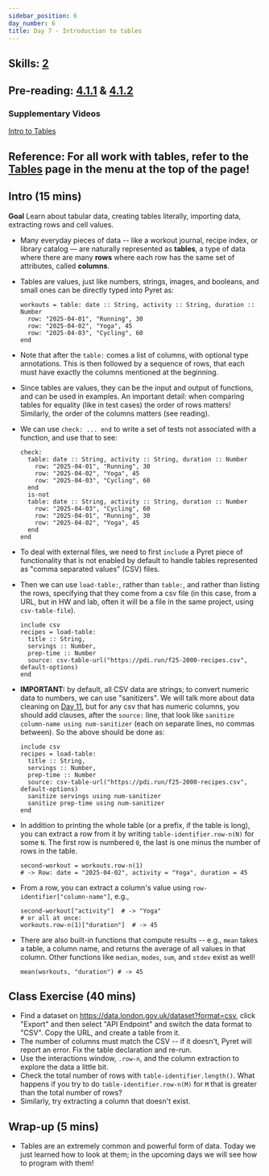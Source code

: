 ```yaml
---
sidebar_position: 6
day_number: 6
title: Day 7 - Introduction to tables
---
```


## Skills: [2](</skills/#(2)>)

## Pre-reading: [4.1.1](%7B%7BDCIC_DOMAIN%7D%7D/intro-tabular-data.html#%28part._.Creating_.Tabular_.Data%29) & [4.1.2](%7B%7BDCIC_DOMAIN%7D%7D/intro-tabular-data.html#%28part._.Extracting_.Rows_and_.Cell_.Values%29)

### Supplementary Videos

[Intro to Tables](https://northeastern.hosted.panopto.com/Panopto/Pages/Viewer.aspx?id=b96be4c7-c264-40e2-b6da-b332011b844e)

## Reference: For all work with tables, refer to the [Tables](/tables) page in the menu at the top of the page!

## Intro (15 mins)

**Goal** Learn about tabular data, creating tables literally, importing data, extracting rows and cell values.

- Many everyday pieces of data -- like a workout journal, recipe index, or
  library catalog — are naturally represented as **tables**, a type of data
  where there are many **rows** where each row has the same set of attributes,
  called **columns**.

- Tables are values, just like numbers, strings, images, and booleans, and small ones can be directly typed into Pyret as:

  ```pyret
  workouts = table: date :: String, activity :: String, duration :: Number
    row: "2025-04-01", "Running", 30
    row: "2025-04-02", "Yoga", 45
    row: "2025-04-03", "Cycling", 60
  end
  ```

- Note that after the `table:` comes a list of columns, with optional type
  annotations. This is then followed by a sequence of rows, that each must have
  exactly the columns mentioned at the beginning.

- Since tables are values, they can be the input and output of functions, and
  can be used in examples. An important detail: when comparing tables for
  equality (like in test cases) the order of rows matters! Similarly, the order of the columns matters (see reading).

- We can use `check: ... end` to write a set of tests not associated with a function, and use that to see:

  ```pyret
  check:
    table: date :: String, activity :: String, duration :: Number
      row: "2025-04-01", "Running", 30
      row: "2025-04-02", "Yoga", 45
      row: "2025-04-03", "Cycling", 60
    end
    is-not
    table: date :: String, activity :: String, duration :: Number
      row: "2025-04-03", "Cycling", 60
      row: "2025-04-01", "Running", 30
      row: "2025-04-02", "Yoga", 45
    end
  end
  ```

- To deal with external files, we need to first `include` a Pyret piece of
  functionality that is not enabled by default to handle tables represented as
  "comma separated values" (CSV) files.

- Then we can use `load-table:`, rather than `table:`, and rather than listing
  the rows, specifying that they come from a csv file (in this case, from a URL,
  but in HW and lab, often it will be a file in the same project, using
  `csv-table-file`).

  ```pyret
  include csv
  recipes = load-table:
    title :: String,
    servings :: Number,
    prep-time :: Number
    source: csv-table-url("https://pdi.run/f25-2000-recipes.csv", default-options)
  end
  ```

- **IMPORTANT:** by default, all CSV data are strings; to convert numeric data to numbers, we can use "sanitizers". We will talk more about data cleaning on [Day 11](/days/11), but for any csv that has numeric columns, you should add clauses, after the `source:` line, that look like `sanitize column-name using num-sanitizer` (each on separate lines, no commas between). So the above should be done as:

  ```pyret
  include csv
  recipes = load-table:
    title :: String,
    servings :: Number,
    prep-time :: Number
    source: csv-table-url("https://pdi.run/f25-2000-recipes.csv", default-options)
    sanitize servings using num-sanitizer
    sanitize prep-time using num-sanitizer
  end
  ```

- In addition to printing the whole table (or a prefix, if the table is long),
  you can extract a row from it by writing `table-identifier.row-n(N)` for some `N`.
  The first row is numbered `0`, the last is one minus the number of rows in the table.

  ```pyret
  second-workout = workouts.row-n(1)
  # -> Row: date = "2025-04-02", activity = "Yoga", duration = 45
  ```
- From a row, you can extract a column's value using `row-identifier["column-name"]`, e.g.,
  ```pyret
  second-workout["activity"]  # -> "Yoga"
  # or all at once:
  workouts.row-n(1)["duration"]  # -> 45
  ```

- There are also built-in functions that compute results -- e.g., `mean` takes a table, a column name, and
  returns the average of all values in that column. Other functions like `median`, `modes`, `sum`, and `stdev` exist as well! 

  ```pyret
  mean(workouts, "duration") # -> 45
  ```

## Class Exercise (40 mins)

- Find a dataset on https://data.london.gov.uk/dataset?format=csv, click "Export" and then select "API Endpoint" and switch the data format to "CSV". Copy the URL, and create a table from it.
- The number of columns must match the CSV -- if it doesn't, Pyret will report an error. Fix the table declaration and re-run.
- Use the interactions window, `.row-n`, and the column extraction to explore
  the data a little bit.
- Check the total number of rows with `table-identifier.length()`. What happens
  if you try to do `table-identifier.row-n(M)` for `M` that is greater than the
  total number of rows?
- Similarly, try extracting a column that doesn't exist.

## Wrap-up (5 mins)

- Tables are an extremely common and powerful form of data. Today we just
  learned how to look at them; in the upcoming days we will see how to program with them!
